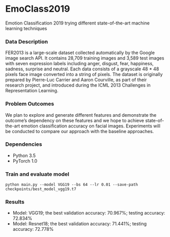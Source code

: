 # EmoClass2019
Emotion Classification 2019 trying different state-of-the-art machine learning techniques

### Data Description
FER2013 is a large-scale dataset collected automatically by the Google image search API. It contains 28,709 training images and 3,589 test images with seven expression labels including anger, disgust, fear, happiness, sadness, surprise and neutral. Each data consists of a grayscale 48 * 48 pixels face image converted into a string of pixels. The dataset is originally prepared by Pierre-Luc Carrier and Aaron Courville, as part of their research project, and introduced during the ICML 2013 Challenges in Representation Learning.

### Problem Outcomes
We plan to explore and generate different features and demonstrate the outcome’s dependency on these features and we hope to achieve state-of-the-art emotion classification accuracy on facial images. Experiments will be conducted to compare our approach with the baseline approaches. 

### Dependencies
- Python 3.5
- PyTorch 1.0

### Train and evaluate model
    python main.py --model VGG19 --bs 64 --lr 0.01 --save-path checkpoints/best_model_vgg19.t7

### Results
- Model:    VGG19; the best validation accuracy: 70.967%; testing accuracy: 72.834%
- Model: Resnet18; the best validation accuracy: 71.441%; testing accuracy: 72.778% 
